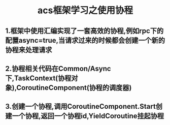 # <center>acs框架学习之使用协程<center>
## 1.框架中使用汇编实现了一套高效的协程,例如rpc下的配置async=true,当请求过来的时候都会创建一个新的协程来处理请求
## 2.协程相关代码在Common/Async下,TaskContext(协程对象),CoroutineComponent(协程的调度器)
## 3.创建一个协程,调用CoroutineComponent.Start创建一个协程,返回一个协程id,YieldCoroutine挂起协程
